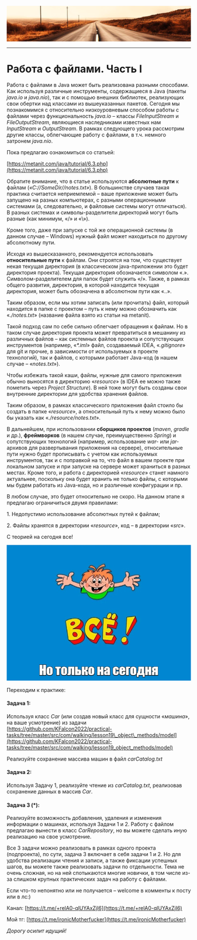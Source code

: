 ![](../../commonmedia/header.png)

***

   

Работа с файлами. Часть I
=========================

Работа с файлами в Java может быть реализована разными способами. Как используя различные инструменты, содержащиеся в Java (пакеты _java.io_ и _java.nio_), так и с помощью внешних библиотек, реализующих свои обертки над классами из вышеуказанных пакетов. Сегодня мы познакомимся с относительно низкоуровневым способом работы с файлами через функциональность _java.io_ – классы _FileInputStream_ и _FileOutputStream_, являющиеся наследниками известных нам _InputStream_ и _OutputStream_. В рамках следующего урока рассмотрим другие классы, облегчающие работу с файлами, в т.ч. немного затронем _java.nio_.

Пока предлагаю ознакомиться со статьей:

[https://metanit.com/java/tutorial/6.3.php](https://metanit.com/java/tutorial/6.3.php)

Обратите внимание, что в статье используются **абсолютные пути** к файлам (_«C://SomeDir//notes.txt»_). В большинстве случаев такая практика считается неприемлемой – ваше приложение может быть запущено на разных компьютерах, с разными операционными системами (а, следовательно, и файловые системы могут отличаться). В разных системах и символы-разделители директорий могут быть разные (как минимум, «/» и «\\»).

Кроме того, даже при запуске с той же операционной системы (в данном случае – Windows) нужный файл может находиться по другому абсолютному пути.

Исходя из вышесказанного, рекомендуется использовать **относительные пути** к файлам. Они строятся на том, что существует некая текущая директория (в классическом java-приложении это будет директория проекта). Текущая директория обозначается символом «.». Символом-разделителем для папок будет служить «/». Также, в рамках общего развития, директория, в которой находится текущая директория, может быть обозначена в абсолютном пути как «..».

Таким образом, если мы хотим записать (или прочитать) файл, который находится в папке с проектом – путь к нему можно обозначить как «_./notes.txt_» (название файла взято из статьи на metanit).

Такой подход сам по себе сильно облегчает обращения к файлам. Но в таком случае директория проекта может превратиться в мешанину из различных файлов – как системных файлов проекта и сопутствующих инструментов (например, «_\*.iml_» файл, создаваемый IDEA, «_.gitignore_» для git и прочие, в зависимости от используемых в проекте технологий), так и файлов, с которыми работает Java-код (в нашем случае – «_notes.txt_»).

Чтобы избежать такой каши, файлы, нужные для самого приложения обычно выносятся в директорию «_resource_» (в IDEA ее можно также пометить через _Project Structure_). В ней тоже могут быть созданы свои внутренние директории для удобства хранения файлов.

Таким образом, в рамках классического приложения файл стоило бы создать в папке «_resource_», а относительный путь к нему можно было бы указать как «_./resource/notes.txt_».

В дальнейшем, при использовании **сборщиков проектов** (_maven_, _gradle_ и др.), **фреймворков** (в нашем случае, преимущественно _Spring_) и сопутствующих технологий (например, использование _war-_ или _jar-_ архивов для развертывания приложения на сервере), относительные пути нужно будет прописывать с учетом как используемых инструментов, так и с поправкой на то, что файл в вашем проекте при локальном запуске и при запуске на сервере может храниться в разных местах. Кроме того, и работа с директорией «_resource_» станет намного актуальнее, поскольку она будет хранить не только файлы, с которыми мы будем работать из Java-кода, но и различные конфигурации и пр.

В любом случае, это будет относительно не скоро. На данном этапе я предлагаю ограничиться двумя правилами:

1\. Недопустимо использование абсолютных путей к файлам;

2\. Файлы хранятся в директории «_resource_», код – в директории «_src_».

С теорией на сегодня все!

![](../../commonmedia/footer.png)

  

Переходим к практике:

#### Задача 1:

Используя класс _Car_ (или создав новый класс для сущности «_машина_», на ваше усмотрение) из задачи [https://github.com/KFalcon2022/practical-tasks/tree/master/src/com/walking/lesson19\_object\_methods/model](https://github.com/KFalcon2022/practical-tasks/tree/master/src/com/walking/lesson19_object_methods/model)

Реализуйте сохранение массива машин в файл _carCatalog.txt_

#### Задача 2:

Используя Задачу 1, реализуйте чтение из _carCatalog.txt_, реализовав сохранение данных в массив _Car_.

#### Задача 3 (\*):

Реализуйте возможность добавления, удаления и изменения информации о машинах, используя Задачи 1 и 2. Работу с файлом предлагаю вынести в класс _CarRepository_, но вы можете сделать иную реализацию на свое усмотрение.

Все 3 задачи можно реализовать в рамках одного проекта (подпроекта), по сути, задача 3 включает в себя задачи 1 и 2. Но для удобства реализации чтения и записи, а также фиксации успешных шагов, вы можете также реализовать задачи по отдельности. Тема не очень сложная, но на ней спотыкаются многие новички, в том числе из-за слишком крупных практических задач на работу с файлами.

  

Если что-то непонятно или не получается – welcome в комменты к посту или в лс:)

Канал: [https://t.me/+relA0-qlUYAxZjI6](https://t.me/+relA0-qlUYAxZjI6)

Мой тг: [https://t.me/ironicMotherfucker](https://t.me/ironicMotherfucker)

_Дорогу осилит идущий!_